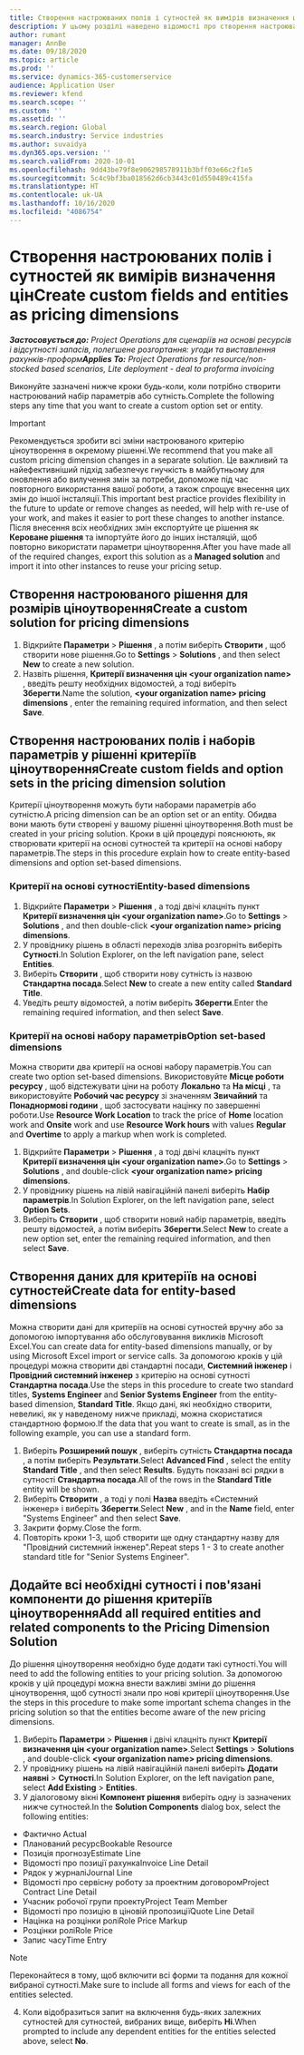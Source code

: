 ```yaml
---
title: Створення настроюваних полів і сутностей як вимірів визначення цін
description: У цьому розділі наведено відомості про створення настроюваних наборів параметрів або сутностей.
author: rumant
manager: AnnBe
ms.date: 09/18/2020
ms.topic: article
ms.prod: ''
ms.service: dynamics-365-customerservice
audience: Application User
ms.reviewer: kfend
ms.search.scope: ''
ms.custom: ''
ms.assetid: ''
ms.search.region: Global
ms.search.industry: Service industries
ms.author: suvaidya
ms.dyn365.ops.version: ''
ms.search.validFrom: 2020-10-01
ms.openlocfilehash: 9dd43be79f8e906298578911b3bff03e66c2f1e5
ms.sourcegitcommit: 5c4c9bf3ba018562d6cb3443c01d550489c415fa
ms.translationtype: HT
ms.contentlocale: uk-UA
ms.lasthandoff: 10/16/2020
ms.locfileid: "4086754"
---
```

# <a name="create-custom-fields-and-entities-as-pricing-dimensions"></a><span data-ttu-id="271d8-103">Створення настроюваних полів і сутностей як вимірів визначення цін</span><span class="sxs-lookup"><span data-stu-id="271d8-103">Create custom fields and entities as pricing dimensions</span></span>

<span data-ttu-id="271d8-104">_**Застосовується до:** Project Operations для сценаріїв на основі ресурсів і відсутності запасів, полегшене розгортання: угоди та виставлення рахунків-проформ_</span><span class="sxs-lookup"><span data-stu-id="271d8-104">_**Applies To:** Project Operations for resource/non-stocked based scenarios, Lite deployment - deal to proforma invoicing_</span></span>

<span data-ttu-id="271d8-105">Виконуйте зазначені нижче кроки будь-коли, коли потрібно створити настроюваний набір параметрів або сутність.</span><span class="sxs-lookup"><span data-stu-id="271d8-105">Complete the following steps any time that you want to create a custom option set or entity.</span></span>

> [!IMPORTANT]
> <span data-ttu-id="271d8-106">Рекомендується зробити всі зміни настроюваного критерію ціноутворення в окремому рішенні.</span><span class="sxs-lookup"><span data-stu-id="271d8-106">We recommend that you make all custom pricing dimension changes in a separate solution.</span></span> <span data-ttu-id="271d8-107">Це важливий та найефективніший підхід забезпечує гнучкість в майбутньому для оновлення або вилучення змін за потреби, допоможе під час повторного використання вашої роботи, а також спрощує внесення цих змін до іншої інсталяції.</span><span class="sxs-lookup"><span data-stu-id="271d8-107">This important best practice provides flexibility in the future to update or remove changes as needed, will help with re-use of your work, and makes it easier to port these changes to another instance.</span></span> <span data-ttu-id="271d8-108">Після внесення всіх необхідних змін експортуйте це рішення як **Кероване рішення** та імпортуйте його до інших інсталяцій, щоб повторно використати параметри ціноутворення.</span><span class="sxs-lookup"><span data-stu-id="271d8-108">After you have made all of the required changes, export this solution as a **Managed solution** and import it into other instances to reuse your pricing setup.</span></span>


## <a name="create-a-custom-solution-for-pricing-dimensions"></a><span data-ttu-id="271d8-109">Створення настроюваного рішення для розмірів ціноутворення</span><span class="sxs-lookup"><span data-stu-id="271d8-109">Create a custom solution for pricing dimensions</span></span>
1. <span data-ttu-id="271d8-110">Відкрийте **Параметри** > **Рішення** , а потім виберіть **Створити** , щоб створити нове рішення.</span><span class="sxs-lookup"><span data-stu-id="271d8-110">Go to **Settings** > **Solutions** , and then select **New** to create a new solution.</span></span> 
2. <span data-ttu-id="271d8-111">Назвіть рішення, **Критерії визначення цін \<your organization name>** , введіть решту необхідних відомостей, а тоді виберіть **Зберегти**.</span><span class="sxs-lookup"><span data-stu-id="271d8-111">Name the solution, **\<your organization name> pricing dimensions** , enter the remaining required information, and then select **Save**.</span></span>
  
## <a name="create-custom-fields-and-option-sets-in-the-pricing-dimension-solution"></a><span data-ttu-id="271d8-112">Створення настроюваних полів і наборів параметрів у рішенні критеріїв ціноутворення</span><span class="sxs-lookup"><span data-stu-id="271d8-112">Create custom fields and option sets in the pricing dimension solution</span></span>

<span data-ttu-id="271d8-113">Критерії ціноутворення можуть бути наборами параметрів або сутністю.</span><span class="sxs-lookup"><span data-stu-id="271d8-113">A pricing dimension can be an option set or an entity.</span></span> <span data-ttu-id="271d8-114">Обидва вони мають бути створені у вашому рішенні ціноутворення.</span><span class="sxs-lookup"><span data-stu-id="271d8-114">Both must be created in your pricing solution.</span></span> <span data-ttu-id="271d8-115">Кроки в цій процедурі пояснюють, як створювати критерії на основі сутностей та критерії на основі набору параметрів.</span><span class="sxs-lookup"><span data-stu-id="271d8-115">The steps in this procedure explain how to create entity-based dimensions and option set-based dimensions.</span></span>

### <a name="entity-based-dimensions"></a><span data-ttu-id="271d8-116">Критерії на основі сутності</span><span class="sxs-lookup"><span data-stu-id="271d8-116">Entity-based dimensions</span></span>

1. <span data-ttu-id="271d8-117">Відкрийте **Параметри** > **Рішення** , а тоді двічі клацніть пункт **Критерії визначення цін \<your organization name>**.</span><span class="sxs-lookup"><span data-stu-id="271d8-117">Go to **Settings** > **Solutions** , and then double-click **\<your organization name> pricing dimensions**.</span></span>
2. <span data-ttu-id="271d8-118">У провіднику рішень в області переходів зліва розгорніть виберіть **Сутності**.</span><span class="sxs-lookup"><span data-stu-id="271d8-118">In Solution Explorer, on the left navigation pane, select **Entities**.</span></span>
3. <span data-ttu-id="271d8-119">Виберіть **Створити** , щоб створити нову сутність із назвою **Стандартна посада**.</span><span class="sxs-lookup"><span data-stu-id="271d8-119">Select **New** to create a new entity called **Standard Title**.</span></span> 
4. <span data-ttu-id="271d8-120">Уведіть решту відомостей, а потім виберіть **Зберегти**.</span><span class="sxs-lookup"><span data-stu-id="271d8-120">Enter the remaining required information, and then select **Save**.</span></span>


### <a name="option-set-based-dimensions"></a><span data-ttu-id="271d8-121">Критерії на основі набору параметрів</span><span class="sxs-lookup"><span data-stu-id="271d8-121">Option set-based dimensions</span></span> 
<span data-ttu-id="271d8-122">Можна створити два критерії на основі набору параметрів.</span><span class="sxs-lookup"><span data-stu-id="271d8-122">You can create two option set-based dimensions.</span></span> <span data-ttu-id="271d8-123">Використовуйте **Місце роботи ресурсу** , щоб відстежувати ціни на роботу **Локально** та **На місці** , та використовуйте **Робочий час ресурсу** зі значенням **Звичайний** та **Понаднормові години** , щоб застосувати націнку по завершенні роботи.</span><span class="sxs-lookup"><span data-stu-id="271d8-123">Use **Resource Work Location** to track the price of **Home** location work and **Onsite** work and use **Resource Work hours** with values **Regular** and **Overtime** to apply a markup when work is completed.</span></span>


1. <span data-ttu-id="271d8-124">Відкрийте **Параметри** > **Рішення** , а тоді двічі клацніть пункт **Критерії визначення цін \<your organization name>**.</span><span class="sxs-lookup"><span data-stu-id="271d8-124">Go to **Settings** > **Solutions** , and double-click  **\<your organization name> pricing dimensions**.</span></span> 
2. <span data-ttu-id="271d8-125">У провіднику рішень на лівій навігаційній панелі виберіть **Набір параметрів**.</span><span class="sxs-lookup"><span data-stu-id="271d8-125">In Solution Explorer, on the left navigation pane, select  **Option Sets**.</span></span> 
3. <span data-ttu-id="271d8-126">Виберіть **Створити** , щоб створити новий набір параметрів, введіть решту відомостей, а потім виберіть **Зберегти**.</span><span class="sxs-lookup"><span data-stu-id="271d8-126">Select **New** to create a new option set, enter the remaining required information, and then select **Save**.</span></span>

## <a name="create-data-for-entity-based-dimensions"></a><span data-ttu-id="271d8-127">Створення даних для критеріїв на основі сутностей</span><span class="sxs-lookup"><span data-stu-id="271d8-127">Create data for entity-based dimensions</span></span>

<span data-ttu-id="271d8-128">Можна створити дані для критеріїв на основі сутностей вручну або за допомогою імпортування або обслуговування викликів Microsoft Excel.</span><span class="sxs-lookup"><span data-stu-id="271d8-128">You can create data for entity-based dimensions manually, or by using Microsoft Excel import or service calls.</span></span> <span data-ttu-id="271d8-129">За допомогою кроків у цій процедурі можна створити дві стандартні посади, **Системний інженер** і **Провідний системний інженер** з критерію на основі сутності **Стандартна посада**.</span><span class="sxs-lookup"><span data-stu-id="271d8-129">Use the steps in this procedure to create two standard titles, **Systems Engineer** and **Senior Systems Engineer** from the entity-based dimension, **Standard Title**.</span></span> <span data-ttu-id="271d8-130">Якщо дані, які необхідно створити, невеликі, як у наведеному нижче прикладі, можна скористатися стандартною формою.</span><span class="sxs-lookup"><span data-stu-id="271d8-130">If the data that you want to create is small, as in the following example, you can use a standard form.</span></span>

1. <span data-ttu-id="271d8-131">Виберіть **Розширений пошук** , виберіть сутність **Стандартна посада** , а потім виберіть **Результати**.</span><span class="sxs-lookup"><span data-stu-id="271d8-131">Select **Advanced Find** , select the entity **Standard Title** , and then select **Results**.</span></span> <span data-ttu-id="271d8-132">Будуть показані всі рядки в сутності **Стандартна посада**.</span><span class="sxs-lookup"><span data-stu-id="271d8-132">All of the rows in the **Standard Title** entity will be shown.</span></span>
2. <span data-ttu-id="271d8-133">Виберіть **Створити** , а тоді у полі **Назва** введіть «Системний інженер» і виберіть **Зберегти**.</span><span class="sxs-lookup"><span data-stu-id="271d8-133">Select **New** , and in the **Name** field, enter "Systems Engineer" and then select **Save**.</span></span>
3. <span data-ttu-id="271d8-134">Закрити форму.</span><span class="sxs-lookup"><span data-stu-id="271d8-134">Close the form.</span></span> 
4. <span data-ttu-id="271d8-135">Повторіть кроки 1-3, щоб створити ще одну стандартну назву для "Провідний системний інженер".</span><span class="sxs-lookup"><span data-stu-id="271d8-135">Repeat steps 1 - 3 to create another standard title for "Senior Systems Engineer".</span></span>

## <a name="add-all-required-entities-and-related-components-to-the-pricing-dimension-solution"></a><span data-ttu-id="271d8-136">Додайте всі необхідні сутності і пов'язані компоненти до рішення критеріїв ціноутворення</span><span class="sxs-lookup"><span data-stu-id="271d8-136">Add all required entities and related components to the Pricing Dimension Solution</span></span>
<span data-ttu-id="271d8-137">До рішення ціноутворення необхідно буде додати такі сутності.</span><span class="sxs-lookup"><span data-stu-id="271d8-137">You will need to add the following entities to your pricing solution.</span></span> <span data-ttu-id="271d8-138">За допомогою кроків у цій процедурі можна внести важливі зміни до рішення ціноутворення, щоб сутності знали про нові критерії ціноутворення.</span><span class="sxs-lookup"><span data-stu-id="271d8-138">Use the steps in this procedure to make some important schema changes in the pricing solution so that the entities become aware of the new pricing dimensions.</span></span>

1. <span data-ttu-id="271d8-139">Виберіть **Параметри** > **Рішення** і двічі клацніть пункт **Критерії визначення цін \<your organization name>**.</span><span class="sxs-lookup"><span data-stu-id="271d8-139">Select **Settings** > **Solutions** , and double-click **\<your organization name> pricing dimensions**.</span></span> 
2. <span data-ttu-id="271d8-140">У провіднику рішень на лівій навігаційній панелі виберіть **Додати наявні** > **Сутності**.</span><span class="sxs-lookup"><span data-stu-id="271d8-140">In Solution Explorer, on the left navigation pane, select **Add Existing** > **Entities**.</span></span>
3. <span data-ttu-id="271d8-141">У діалоговому вікні **Компонент рішення** виберіть одну із зазначених нижче сутностей.</span><span class="sxs-lookup"><span data-stu-id="271d8-141">In the **Solution Components** dialog box, select the following entities:</span></span>

  - <span data-ttu-id="271d8-142">Фактично </span><span class="sxs-lookup"><span data-stu-id="271d8-142">Actual</span></span>
  - <span data-ttu-id="271d8-143">Планований ресурс</span><span class="sxs-lookup"><span data-stu-id="271d8-143">Bookable Resource</span></span>
  - <span data-ttu-id="271d8-144">Позиція прогнозу</span><span class="sxs-lookup"><span data-stu-id="271d8-144">Estimate Line</span></span>
  - <span data-ttu-id="271d8-145">Відомості про позиції рахунка</span><span class="sxs-lookup"><span data-stu-id="271d8-145">Invoice Line Detail</span></span>
  - <span data-ttu-id="271d8-146">Рядок у журналі</span><span class="sxs-lookup"><span data-stu-id="271d8-146">Journal Line</span></span>
  - <span data-ttu-id="271d8-147">Відомості про сервісну роботу за проектним договором</span><span class="sxs-lookup"><span data-stu-id="271d8-147">Project Contract Line Detail</span></span>
  - <span data-ttu-id="271d8-148">Учасник робочої групи проекту</span><span class="sxs-lookup"><span data-stu-id="271d8-148">Project Team Member</span></span>
  - <span data-ttu-id="271d8-149">Відомості про позицію в ціновій пропозиції</span><span class="sxs-lookup"><span data-stu-id="271d8-149">Quote Line Detail</span></span>
  - <span data-ttu-id="271d8-150">Націнка на розцінки ролі</span><span class="sxs-lookup"><span data-stu-id="271d8-150">Role Price Markup</span></span>
  - <span data-ttu-id="271d8-151">Розцінки ролі</span><span class="sxs-lookup"><span data-stu-id="271d8-151">Role Price</span></span> 
  - <span data-ttu-id="271d8-152">Запис часу</span><span class="sxs-lookup"><span data-stu-id="271d8-152">Time Entry</span></span> 


> [!NOTE]
> <span data-ttu-id="271d8-153">Переконайтеся в тому, щоб включити всі форми та подання для кожної вибраної сутності.</span><span class="sxs-lookup"><span data-stu-id="271d8-153">Make sure to include all forms and views for each of the entities selected.</span></span>

4. <span data-ttu-id="271d8-154">Коли відобразиться запит на включення будь-яких залежних сутностей для сутностей, вибраних вище, виберіть **Ні**.</span><span class="sxs-lookup"><span data-stu-id="271d8-154">When prompted to include any dependent entities for the entities selected above, select **No**.</span></span>

